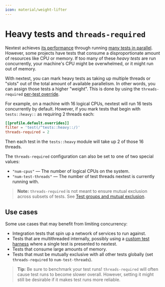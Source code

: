 ```yaml
---
icon: material/weight-lifter
---
```


# Heavy tests and `threads-required`

Nextest achieves [its performance](../benchmarks/index.md) through running [many tests in parallel](../design/how-it-works.md). However, some projects have tests that consume a disproportionate amount of resources like CPU or memory. If too many of these _heavy tests_ are run concurrently, your machine's CPU might be overwhelmed, or it might run out of memory.

With nextest, you can mark heavy tests as taking up multiple threads or "slots" out of the total amount of available parallelism. In other words, you can assign those tests a higher "weight". This is done by using the `threads-required` [per-test override](per-test-overrides.md).

For example, on a machine with 16 logical CPUs, nextest will run 16 tests concurrently by default. However, if you mark tests that begin with `tests::heavy::` as requiring 2 threads each:

```toml
[[profile.default.overrides]]
filter = 'test(/^tests::heavy::/)'
threads-required = 2
```

Then each test in the `tests::heavy` module will take up 2 of those 16 threads.

The `threads-required` configuration can also be set to one of two special values:

- `"num-cpus"` — The number of logical CPUs on the system.
- `"num-test-threads"` — The number of test threads nextest is currently running with.

> **Note:** `threads-required` is not meant to ensure mutual exclusion across subsets of tests. See [Test groups and mutual exclusion](test-groups.md).

## Use cases

Some use cases that may benefit from limiting concurrency:

- Integration tests that spin up a network of services to run against.
- Tests that are multithreaded internally, possibly using a [custom test harness](../design/custom-test-harnesses.md) where a single test is presented to nextest.
- Tests that consume large amounts of memory.
- Tests that must be mutually exclusive with all other tests globally (set `threads-required` to `num-test-threads`).

> **Tip:** Be sure to benchmark your test runs! `threads-required` will often cause test runs to become slower overall. However, setting it might still be desirable if it makes test runs more reliable.
